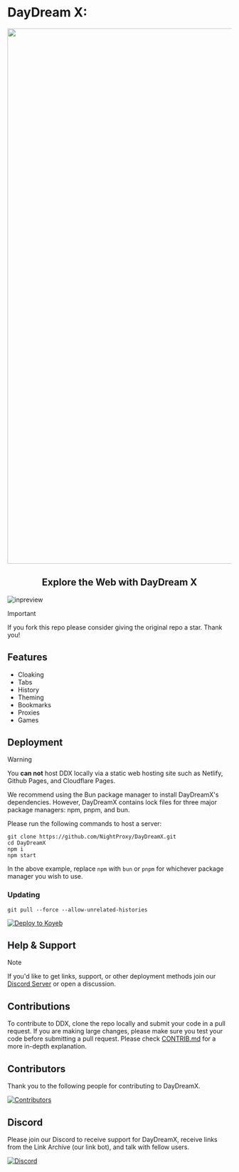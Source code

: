 # DayDream X:
<div align="center">
        <img src="https://github.com/NightProxy/DayDreamX/blob/main/assets/DDXBanner.png" style="width: 1200px"/>
    <h2>Explore the Web with DayDream X</h2>
</div>

![inpreview](https://github.com/NightProxy/DayDreamX/blob/main/assets/daydreamx.png)

> [!IMPORTANT]
> If you fork this repo please consider giving the original repo a
> star. Thank you!

## Features

- Cloaking
- Tabs
- History
- Theming
- Bookmarks
- Proxies
- Games

## Deployment

> [!WARNING]
> You **can not** host DDX locally via a static web hosting site
> such as Netlify, Github Pages, and Cloudflare Pages.

We recommend using the Bun package manager to install DayDreamX's dependencies. However, DayDreamX contains lock files for three major package managers: npm, pnpm, and bun.

Please run the following commands to host a server:

```
git clone https://github.com/NightProxy/DayDreamX.git
cd DayDreamX
npm i
npm start
```

In the above example, replace `npm` with `bun` or `pnpm` for whichever package manager you wish to use.

### Updating

```
git pull --force --allow-unrelated-histories
```

<a target="_blank" href="https://app.koyeb.com/deploy?type=git&repository=github.com/NightProxy/DayDreamX"><img alt="Deploy to Koyeb" src="https://binbashbanana.github.io/deploy-buttons/buttons/remade/koyeb.svg"></a>

## Help & Support

> [!NOTE]
> If you'd like to get links, support, or other deployment methods join
> our [Discord Server](https://discord.night-x.com) or open a discussion.

## Contributions

To contribute to DDX, clone the repo locally and submit your code in a pull
request. If you are making large changes, please make sure you test your code
before submitting a pull request. Please check [CONTRIB.md](https://github.com/NightProxy/DayDreamX/blob/main/CONTRIB.md) for a more in-depth explanation.

## Contributors

Thank you to the following people for contributing to DayDreamX.

[![Contributors](https://contrib.rocks/image?repo=nightproxy/daydreamx)](https://github.com/NightProxy/DayDreamX/graphs/contributors)

## Discord

Please join our Discord to receive support for DayDreamX, receive links from the Link Archive (our link bot), and talk with fellow users.

[![Discord](https://invidget.switchblade.xyz/QmWUfvm4bn?theme=dark)](https://discord.night-x.com)
